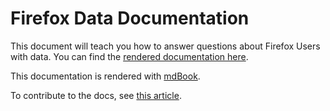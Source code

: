 # Firefox Data Documentation

This document will teach you how to answer questions about Firefox Users with data.
You can find the [rendered documentation here](https://mozilla.github.io/firefox-data-docs/).

This documentation is rendered with [mdBook](https://github.com/rust-lang-nursery/mdBook).

To contribute to the docs, see [this article](src/meta/contributing.md).
